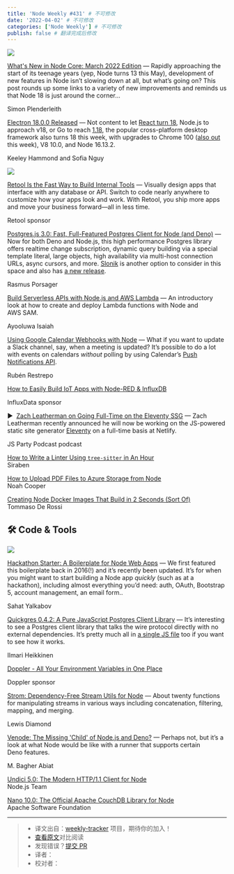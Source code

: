 ```yaml
---
title: 'Node Weekly #431' # 不可修改
date: '2022-04-02' # 不可修改
categories: ['Node Weekly'] # 不可修改
publish: false # 翻译完成后修改
---
```


[![](https://res.cloudinary.com/cpress/image/upload/w_1280,e_sharpen:60/fengeaqqi9ps7betiaas.jpg)](https://nodeweekly.com/link/121708/web)

<!--以上是预览信息，图片一张或限制百字左右，前者优先，全文请使用二级及以下标题-->
<!-- more -->

[What's New in Node Core: March 2022 Edition](https://nodeweekly.com/link/121708/web "simonplend.com") — Rapidly approaching the start of its teenage years (yep, Node turns 13 this May), development of new features in Node isn’t slowing down at all, but what’s going on? This post rounds up some links to a variety of new improvements and reminds us that Node 18 is just around the corner...

Simon Plenderleith

[Electron 18.0.0 Released](https://nodeweekly.com/link/121709/web "www.electronjs.org") — Not content to let [React turn 18](https://nodeweekly.com/link/121710/web), Node.js to approach v18, or Go to reach [1.18](https://nodeweekly.com/link/121711/web), the popular cross-platform desktop framework also turns 18 this week, with upgrades to Chrome 100 ([also out](https://nodeweekly.com/link/121712/web) this week), V8 10.0, and Node 16.13.2.

Keeley Hammond and Sofia Nguy

[![](https://copm.s3.amazonaws.com/778e6666.png)](https://nodeweekly.com/link/121713/web)

[Retool Is the Fast Way to Build Internal Tools](https://nodeweekly.com/link/121713/web "retool.com") — Visually design apps that interface with any database or API. Switch to code nearly anywhere to customize how your apps look and work. With Retool, you ship more apps and move your business forward—all in less time.

Retool sponsor

[Postgres.js 3.0: Fast, Full-Featured Postgres Client for Node (and Deno)](https://nodeweekly.com/link/121714/web "github.com") — Now for both Deno and Node.js, this high performance Postgres library offers realtime change subscription, dynamic query building via a special template literal, large objects, high availability via multi-host connection URLs, async cursors, and more. [Slonik](https://nodeweekly.com/link/121715/web) is another option to consider in this space and also has [a new release](https://nodeweekly.com/link/121716/web).

Rasmus Porsager

[Build Serverless APIs with Node.js and AWS Lambda](https://nodeweekly.com/link/121720/web "blog.appsignal.com") — An introductory look at how to create and deploy Lambda functions with Node and AWS SAM.

Ayooluwa Isaiah

[Using Google Calendar Webhooks with Node](https://nodeweekly.com/link/121721/web "fusebit.io") — What if you want to update a Slack channel, say, when a meeting is updated? It’s possible to do a lot with events on calendars _without_ polling by using Calendar’s [Push Notifications API](https://nodeweekly.com/link/121722/web).

Rubén Restrepo

[How to Easily Build IoT Apps with Node-RED & InfluxDB](https://nodeweekly.com/link/121723/web "www.influxdata.com")

InfluxData sponsor

▶  [Zach Leatherman on Going Full-Time on the Eleventy SSG](https://nodeweekly.com/link/121724/web "changelog.com") — Zach Leatherman recently announced he will now be working on the JS-powered static site generator [Eleventy](https://nodeweekly.com/link/121725/web) on a full-time basis at Netlify.

JS Party Podcast podcast

[How to Write a Linter Using `tree-sitter` in An Hour](https://nodeweekly.com/link/121726/web)  
Siraben

[How to Upload PDF Files to Azure Storage from Node](https://nodeweekly.com/link/121727/web)  
Noah Cooper

[Creating Node Docker Images That Build in 2 Seconds (Sort Of)](https://nodeweekly.com/link/121728/web)  
Tommaso De Rossi

## 🛠 Code & Tools

[![](https://res.cloudinary.com/cpress/image/upload/w_1280,e_sharpen:60/yoelgf8m2iitkqeidhcs.jpg)](https://nodeweekly.com/link/121729/web)

[Hackathon Starter: A Boilerplate for Node Web Apps](https://nodeweekly.com/link/121729/web "github.com") — We first featured this boilerplate back in 2016(!) and it’s recently been updated. It’s for when you might want to start building a Node app _quickly_ (such as at a hackathon), including almost everything you’d need: auth, OAuth, Bootstrap 5, account management, an email form..

Sahat Yalkabov

[Quickgres 0.4.2: A Pure JavaScript Postgres Client Library](https://nodeweekly.com/link/121730/web "github.com") — It’s interesting to see a Postgres client library that talks the wire protocol directly with no external dependencies. It’s pretty much all in [a single JS file](https://nodeweekly.com/link/121731/web) too if you want to see how it works.

Ilmari Heikkinen

[Doppler - All Your Environment Variables in One Place](https://nodeweekly.com/link/121732/web "www.doppler.com")

Doppler sponsor

[Strom: Dependency-Free Stream Utils for Node](https://nodeweekly.com/link/121733/web "github.com") — About twenty functions for manipulating streams in various ways including concatenation, filtering, mapping, and merging.

Lewis Diamond

[Venode: The Missing 'Child' of Node.js and Deno?](https://nodeweekly.com/link/121734/web "github.com") — Perhaps not, but it’s a look at what Node would be like with a runner that supports certain Deno features.

M. Bagher Abiat

[Undici 5.0: The Modern HTTP/1.1 Client for Node](https://nodeweekly.com/link/121735/web)  
Node.js Team

[Nano 10.0: The Official Apache CouchDB Library for Node](https://nodeweekly.com/link/121736/web)  
Apache Software Foundation

---
> * 译文出自：[weekly-tracker](https://github.com/FEDarling/weekly-tracker) 项目，期待你的加入！
> * [查看原文](https://nodeweekly.com/issues/431)对比阅读
> * 发现错误？[提交 PR](https://github.com/FEDarling/weekly-tracker/blob/main/weeklys/node_weekly/431)
> * 译者：
> * 校对者：
